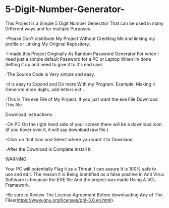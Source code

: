 # 5-Digit-Number-Generator-
This Project is a Simple 5 Digit Number Generator That can be used in many Different ways and for multiple Purposes. 

-Please Don't distribute My Project Without Crediting Me and linking my profile or Linking My Original Repository.

-I made this Project Originally As Random Password Generator For when I need just a simple default Password for a PC or Laptop When im done Setting it up and need to give it to it's end user.

-The Source Code is Very simple and easy.

-It is easy to Expand and Do more With my Program. Example: Making it Generate more digits, add letters ect...

-This is The exe File of My Project. If you just want the exe File Download This file.

Download Instructions:

-On PC On the right hand side of your screen there will be a download icon.(if you hover over it, it will say download raw file.)

-Click on that Icon and Select where you want it to Downlaod. 

-After the Download is Complete Install it.

WARNING:

Your PC will potentially Flag it as a Threat. I can assure It is 100% safe to use and edit. 
The reason it is Being Identified as a false positive in Anti Virus Software is because the EXE file And the project was made Using A VCL Framework. 

-Be sure to Review The License Agreement Before downloading Any of The Files(https://www.gnu.org/licenses/gpl-3.0.en.html).


